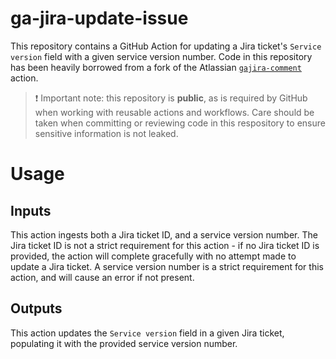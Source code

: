 # ga-jira-update-issue

This repository contains a GitHub Action for updating a Jira ticket's `Service version` field with a given service version number. Code in this repository has been heavily borrowed from a fork of the Atlassian [`gajira-comment`](https://github.com/atlassian/gajira-comment) action.

> ❗ Important note: this repository is **public**, as is required by GitHub when working with reusable actions and workflows. Care should be taken when committing or reviewing code in this respository to ensure sensitive information is not leaked.

# Usage

## Inputs

This action ingests both a Jira ticket ID, and a service version number. The Jira ticket ID is not a strict requirement for this action - if no Jira ticket ID is provided, the action will complete gracefully with no attempt made to update a Jira ticket. A service version number is a strict requirement for this action, and will cause an error if not present.

## Outputs

This action updates the `Service version` field in a given Jira ticket, populating it with the provided service version number.